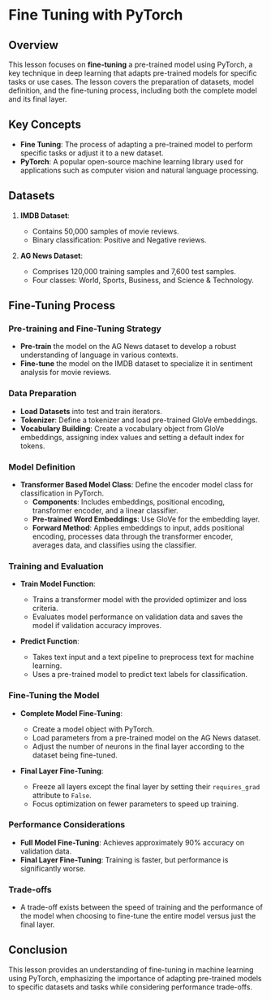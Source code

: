 # Fine Tuning with PyTorch

## Overview

This lesson focuses on **fine-tuning** a pre-trained model using PyTorch, a key technique in deep learning that adapts pre-trained models for specific tasks or use cases. The lesson covers the preparation of datasets, model definition, and the fine-tuning process, including both the complete model and its final layer.

## Key Concepts

- **Fine Tuning**: The process of adapting a pre-trained model to perform specific tasks or adjust it to a new dataset.
- **PyTorch**: A popular open-source machine learning library used for applications such as computer vision and natural language processing.

## Datasets

1. **IMDB Dataset**:

   - Contains 50,000 samples of movie reviews.
   - Binary classification: Positive and Negative reviews.

2. **AG News Dataset**:
   - Comprises 120,000 training samples and 7,600 test samples.
   - Four classes: World, Sports, Business, and Science & Technology.

## Fine-Tuning Process

### Pre-training and Fine-Tuning Strategy

- **Pre-train** the model on the AG News dataset to develop a robust understanding of language in various contexts.
- **Fine-tune** the model on the IMDB dataset to specialize it in sentiment analysis for movie reviews.

### Data Preparation

- **Load Datasets** into test and train iterators.
- **Tokenizer**: Define a tokenizer and load pre-trained GloVe embeddings.
- **Vocabulary Building**: Create a vocabulary object from GloVe embeddings, assigning index values and setting a default index for tokens.

### Model Definition

- **Transformer Based Model Class**: Define the encoder model class for classification in PyTorch.
  - **Components**: Includes embeddings, positional encoding, transformer encoder, and a linear classifier.
  - **Pre-trained Word Embeddings**: Use GloVe for the embedding layer.
  - **Forward Method**: Applies embeddings to input, adds positional encoding, processes data through the transformer encoder, averages data, and classifies using the classifier.

### Training and Evaluation

- **Train Model Function**:

  - Trains a transformer model with the provided optimizer and loss criteria.
  - Evaluates model performance on validation data and saves the model if validation accuracy improves.

- **Predict Function**:
  - Takes text input and a text pipeline to preprocess text for machine learning.
  - Uses a pre-trained model to predict text labels for classification.

### Fine-Tuning the Model

- **Complete Model Fine-Tuning**:

  - Create a model object with PyTorch.
  - Load parameters from a pre-trained model on the AG News dataset.
  - Adjust the number of neurons in the final layer according to the dataset being fine-tuned.

- **Final Layer Fine-Tuning**:
  - Freeze all layers except the final layer by setting their `requires_grad` attribute to `False`.
  - Focus optimization on fewer parameters to speed up training.

### Performance Considerations

- **Full Model Fine-Tuning**: Achieves approximately 90% accuracy on validation data.
- **Final Layer Fine-Tuning**: Training is faster, but performance is significantly worse.

### Trade-offs

- A trade-off exists between the speed of training and the performance of the model when choosing to fine-tune the entire model versus just the final layer.

## Conclusion

This lesson provides an understanding of fine-tuning in machine learning using PyTorch, emphasizing the importance of adapting pre-trained models to specific datasets and tasks while considering performance trade-offs.
